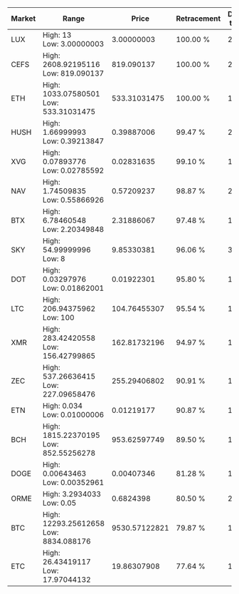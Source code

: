 | Market | Range | Price| Retracement | Doubles to 50% |
| --- | --- | --- | --- | --- |
| LUX | High: 13<br />Low: 3.00000003 | 3.00000003 | 100.00 % | 2.67 |
| CEFS | High: 2608.92195116<br />Low: 819.090137 | 819.090137 | 100.00 % | 2.09 |
| ETH | High: 1033.07580501<br />Low: 533.31031475 | 533.31031475 | 100.00 % | 1.47 |
| HUSH | High: 1.66999993<br />Low: 0.39213847 | 0.39887006 | 99.47 % | 2.58 |
| XVG | High: 0.07893776<br />Low: 0.02785592 | 0.02831635 | 99.10 % | 1.89 |
| NAV | High: 1.74509835<br />Low: 0.55866926 | 0.57209237 | 98.87 % | 2.01 |
| BTX | High: 6.78460548<br />Low: 2.20349848 | 2.31886067 | 97.48 % | 1.94 |
| SKY | High: 54.99999996<br />Low: 8 | 9.85330381 | 96.06 % | 3.20 |
| DOT | High: 0.03297976<br />Low: 0.01862001 | 0.01922301 | 95.80 % | 1.34 |
| LTC | High: 206.94375962<br />Low: 100 | 104.76455307 | 95.54 % | 1.46 |
| XMR | High: 283.42420558<br />Low: 156.42799865 | 162.81732196 | 94.97 % | 1.35 |
| ZEC | High: 537.26636415<br />Low: 227.09658476 | 255.29406802 | 90.91 % | 1.50 |
| ETN | High: 0.034<br />Low: 0.01000006 | 0.01219177 | 90.87 % | 1.80 |
| BCH | High: 1815.22370195<br />Low: 852.55256278 | 953.62597749 | 89.50 % | 1.40 |
| DOGE | High: 0.00643463<br />Low: 0.00352961 | 0.00407346 | 81.28 % | 1.22 |
| ORME | High: 3.2934033<br />Low: 0.05 | 0.6824398 | 80.50 % | 2.45 |
| BTC | High: 12293.25612658<br />Low: 8834.088176 | 9530.57122821 | 79.87 % | 1.11 |
| ETC | High: 26.43419117<br />Low: 17.97044132 | 19.86307908 | 77.64 % | 1.12 |
